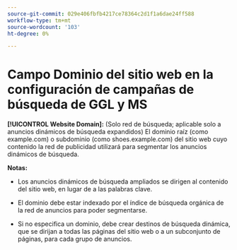 ```yaml
---
source-git-commit: 029e406fbfb4217ce78364c2d1f1a6dae24ff588
workflow-type: tm+mt
source-wordcount: '103'
ht-degree: 0%

---
```

# Campo Dominio del sitio web en la configuración de campañas de búsqueda de GGL y MS

**[!UICONTROL Website Domain]:** (Solo red de búsqueda; aplicable solo a anuncios dinámicos de búsqueda expandidos) El dominio raíz (como example.com) o subdominio (como shoes.example.com) del sitio web cuyo contenido la red de publicidad utilizará para segmentar los anuncios dinámicos de búsqueda.

**Notas:**

* Los anuncios dinámicos de búsqueda ampliados se dirigen al contenido del sitio web, en lugar de a las palabras clave.

* El dominio debe estar indexado por el índice de búsqueda orgánica de la red de anuncios para poder segmentarse.

* Si no especifica un dominio, debe crear destinos de búsqueda dinámica, que se dirijan a todas las páginas del sitio web o a un subconjunto de páginas, para cada grupo de anuncios.
